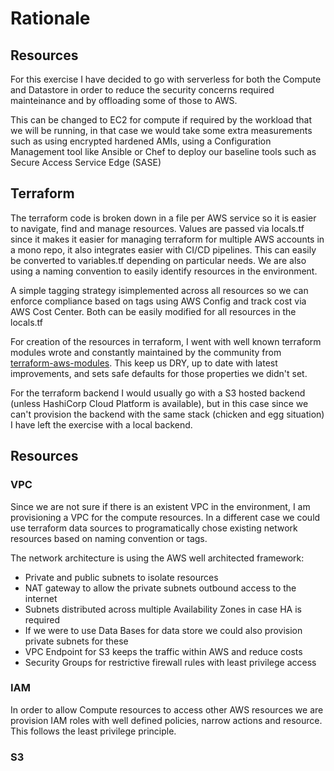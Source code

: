 # Rationale

## Resources

For this exercise I have decided to go with serverless for both the Compute and Datastore in order to reduce the security concerns required mainteinance and  by offloading some of those to AWS. 

This can be changed to EC2 for compute if required by the workload that we will be running, in that case we would take some extra measurements such as using encrypted hardened AMIs, using a Configuration Management tool like Ansible or Chef to deploy our baseline tools such as 
Secure Access Service Edge (SASE)


## Terraform

The terraform code is broken down in a file per AWS service so it is easier to navigate, find and manage resources. Values are passed via locals.tf since it makes it easier for managing terraform for multiple AWS accounts in a mono repo, it also integrates easier with CI/CD pipelines. This can easily be converted to variables.tf depending on particular needs. We are also using a naming convention to easily identify resources in the environment. 

A simple tagging strategy isimplemented across all resources so we can enforce compliance based on tags using AWS Config and track cost via AWS Cost Center. Both can be easily modified for all resources in the locals.tf


For creation of the resources in terraform, I went with well known terraform modules wrote and constantly maintained by the community from [terraform-aws-modules](https://registry.terraform.io/namespaces/terraform-aws-modules). This keep us DRY, up to date with latest improvements, and sets safe defaults for those properties we didn't set.

For the terraform backend I would usually go with a S3 hosted backend (unless HashiCorp Cloud Platform is available), but in this case since we can't provision the backend with the same stack (chicken and egg situation) I have left the exercise with a local backend.

## Resources

### VPC

Since we are not sure if there is an existent VPC in the environment, I am provisioning a VPC for the compute resources. In a different case we could use terraform data sources to programatically chose existing network resources based on naming convention or tags.

The network architecture is using the AWS well architected framework:
- Private and public subnets to isolate resources
- NAT gateway to allow the private subnets outbound access to the internet
- Subnets distributed across multiple Availability Zones in case HA is required
- If we were to use Data Bases for data store we could also provision private subnets for these
- VPC Endpoint for S3 keeps the traffic within AWS and reduce costs
- Security Groups for restrictive firewall rules with least privilege access

### IAM

In order to allow Compute resources to access other AWS resources we are provision IAM roles with well defined policies, narrow actions and resource. This follows the least privilege principle.

### S3 
